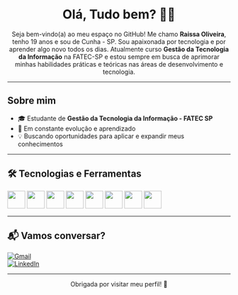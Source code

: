 <h1 align="center">Olá, Tudo bem? 👩‍💻</h1>

<p align="center">
  Seja bem-vindo(a) ao meu espaço no GitHub! Me chamo <strong>Raissa Oliveira</strong>, tenho 19 anos e sou de Cunha - SP. Sou apaixonada por tecnologia e por aprender algo novo todos os dias. Atualmente curso <strong>Gestão da Tecnologia da Informação</strong> na FATEC-SP e estou sempre em busca de aprimorar minhas habilidades práticas e teóricas nas áreas de desenvolvimento e tecnologia.
</p>

---

## Sobre mim

- 🎓 Estudante de **Gestão da Tecnologia da Informação - FATEC SP**
- 🚀 Em constante evolução e aprendizado
- 💡 Buscando oportunidades para aplicar e expandir meus conhecimentos

---

## 🛠 Tecnologias e Ferramentas

<p>
  <img src="https://cdn.jsdelivr.net/gh/devicons/devicon/icons/html5/html5-original.svg" width="40"/>
  <img src="https://cdn.jsdelivr.net/gh/devicons/devicon/icons/css3/css3-original.svg" width="40"/>
  <img src="https://cdn.jsdelivr.net/gh/devicons/devicon/icons/javascript/javascript-original.svg" width="40"/>
  <img src="https://cdn.jsdelivr.net/gh/devicons/devicon/icons/typescript/typescript-original.svg" width="40"/>
  <img src="https://cdn.jsdelivr.net/gh/devicons/devicon/icons/bootstrap/bootstrap-original.svg" width="40"/>
  <img src="https://www.vectorlogo.zone/logos/tailwindcss/tailwindcss-icon.svg" width="40"/>
  <img src="https://cdn.jsdelivr.net/gh/devicons/devicon/icons/nodejs/nodejs-original.svg" width="40"/>
  <img src="https://cdn.jsdelivr.net/gh/devicons/devicon/icons/mysql/mysql-original.svg" width="40"/>
</p>


---

## 📬 Vamos conversar?

[![Gmail](https://img.shields.io/badge/Gmail-D14836?style=for-the-badge&logo=gmail&logoColor=white)](mailto:raissaoliveir4.contato@gmail.com)  
[![LinkedIn](https://img.shields.io/badge/LinkedIn-0077B5?style=for-the-badge&logo=linkedin&logoColor=white)](https://www.linkedin.com/in/raissaollv/)

---

<p align="center">Obrigada por visitar meu perfil! 💚</p>
